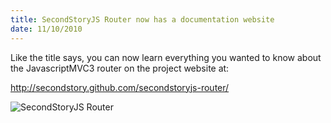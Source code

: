```yaml
--- 
title: SecondStoryJS Router now has a documentation website
date: 11/10/2010
---
```


Like the title says, you can now learn everything you wanted to know about the JavascriptMVC3 router on the project website at:

<a href="http://secondstory.github.com/secondstoryjs-router/">http://secondstory.github.com/secondstoryjs-router/</a>

<img src="http://src.sencha.io/-15/http://awardwinningfjords.com/images/SecondStoryJS-Router.png" alt="SecondStoryJS Router" />
